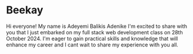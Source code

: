 # Beekay
Hi everyone! My name is Adeyemi Balikis Adenike I'm excited to share with you that I just embarked on my full stack web development class on 28th October 2024. 
I'm eager to gain practical skills and knowledge that will enhance my career and I cant wait to share my experience with you all.
